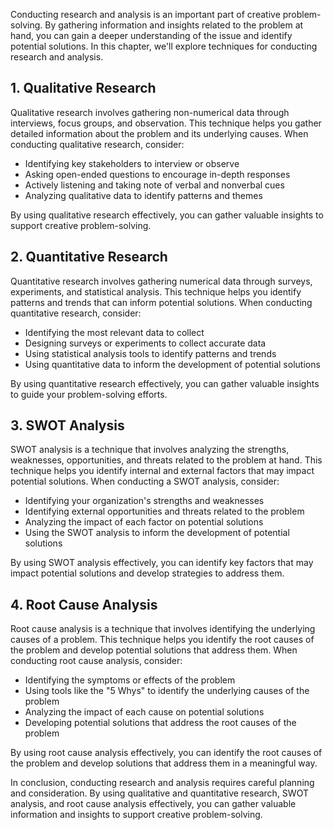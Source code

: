 
Conducting research and analysis is an important part of creative problem-solving. By gathering information and insights related to the problem at hand, you can gain a deeper understanding of the issue and identify potential solutions. In this chapter, we'll explore techniques for conducting research and analysis.

1\. Qualitative Research
-----------------------

Qualitative research involves gathering non-numerical data through interviews, focus groups, and observation. This technique helps you gather detailed information about the problem and its underlying causes. When conducting qualitative research, consider:

* Identifying key stakeholders to interview or observe
* Asking open-ended questions to encourage in-depth responses
* Actively listening and taking note of verbal and nonverbal cues
* Analyzing qualitative data to identify patterns and themes

By using qualitative research effectively, you can gather valuable insights to support creative problem-solving.

2\. Quantitative Research
------------------------

Quantitative research involves gathering numerical data through surveys, experiments, and statistical analysis. This technique helps you identify patterns and trends that can inform potential solutions. When conducting quantitative research, consider:

* Identifying the most relevant data to collect
* Designing surveys or experiments to collect accurate data
* Using statistical analysis tools to identify patterns and trends
* Using quantitative data to inform the development of potential solutions

By using quantitative research effectively, you can gather valuable insights to guide your problem-solving efforts.

3\. SWOT Analysis
----------------

SWOT analysis is a technique that involves analyzing the strengths, weaknesses, opportunities, and threats related to the problem at hand. This technique helps you identify internal and external factors that may impact potential solutions. When conducting a SWOT analysis, consider:

* Identifying your organization's strengths and weaknesses
* Identifying external opportunities and threats related to the problem
* Analyzing the impact of each factor on potential solutions
* Using the SWOT analysis to inform the development of potential solutions

By using SWOT analysis effectively, you can identify key factors that may impact potential solutions and develop strategies to address them.

4\. Root Cause Analysis
----------------------

Root cause analysis is a technique that involves identifying the underlying causes of a problem. This technique helps you identify the root causes of the problem and develop potential solutions that address them. When conducting root cause analysis, consider:

* Identifying the symptoms or effects of the problem
* Using tools like the "5 Whys" to identify the underlying causes of the problem
* Analyzing the impact of each cause on potential solutions
* Developing potential solutions that address the root causes of the problem

By using root cause analysis effectively, you can identify the root causes of the problem and develop solutions that address them in a meaningful way.

In conclusion, conducting research and analysis requires careful planning and consideration. By using qualitative and quantitative research, SWOT analysis, and root cause analysis effectively, you can gather valuable information and insights to support creative problem-solving.
